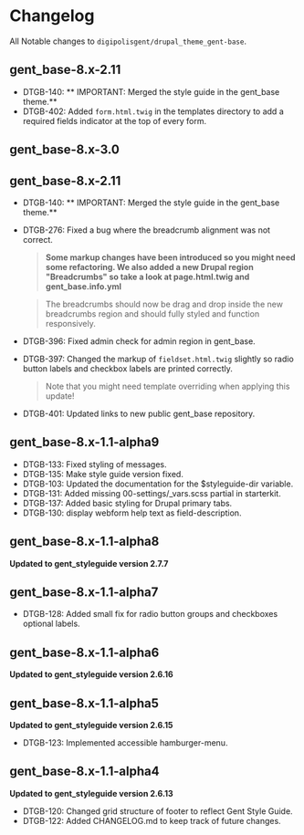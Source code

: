 # Changelog
All Notable changes to `digipolisgent/drupal_theme_gent-base`.

## gent_base-8.x-2.11

* DTGB-140: ** IMPORTANT: Merged the style guide in the gent_base theme.**
* DTGB-402: Added `form.html.twig` in the templates directory to add a 
  required fields indicator at the top of every form.

## gent_base-8.x-3.0

## gent_base-8.x-2.11

* DTGB-140: ** IMPORTANT: Merged the style guide in the gent_base theme.**
* DTGB-276: Fixed a bug where the breadcrumb alignment was not correct. 

  > **Some markup changes have been introduced so you might need some 
    refactoring. We also added a new Drupal region "Breadcrumbs" so take
    a look at page.html.twig and gent_base.info.yml**
    
  > The breadcrumbs should now be drag and drop inside the new breadcrumbs
    region and should fully styled and function responsively.
* DTGB-396: Fixed admin check for admin region in gent_base. 
* DTGB-397: Changed the markup of `fieldset.html.twig` slightly so radio 
  button labels and checkbox labels are printed correctly.
  
  > Note that you might need template overriding when applying this update!
* DTGB-401: Updated links to new public gent_base repository. 

## gent_base-8.x-1.1-alpha9

* DTGB-133: Fixed styling of messages.
* DTGB-135: Make style guide version fixed.
* DTGB-103: Updated the documentation for the $styleguide-dir variable.
* DTGB-131: Added missing 00-settings/_vars.scss partial in starterkit.
* DTGB-137: Added basic styling for Drupal primary tabs.
* DTGB-130: display webform help text as field-description.

## gent_base-8.x-1.1-alpha8
**Updated to gent_styleguide version 2.7.7**

## gent_base-8.x-1.1-alpha7
* DTGB-128: Added small fix for radio button groups and checkboxes optional labels.

## gent_base-8.x-1.1-alpha6
**Updated to gent_styleguide version 2.6.16**

## gent_base-8.x-1.1-alpha5
**Updated to gent_styleguide version 2.6.15**

* DTGB-123: Implemented accessible hamburger-menu.

## gent_base-8.x-1.1-alpha4 
**Updated to gent_styleguide version 2.6.13**

* DTGB-120: Changed grid structure of footer to reflect Gent Style Guide.
* DTGB-122: Added CHANGELOG.md to keep track of future changes.


